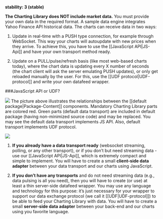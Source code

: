 **stability: 3 (stable)**

**The Charting Library does NOT include market data.** You must provide your own data in the required format. A sample data engine integrates Yahoo Finance API historical data. The charts can receive data in two ways:

1. Update in real-time with a PUSH type connection, for example through WebSocket. This way your charts will autoupdate with new prices when they arrive. To achieve this, you have to use the [[JavaScript API|JS-Api]] and have your own transport method ready.

2. Update on a PULL/pulse/refresh basis (like most web-based charts today), where the chart data is updating every X number of seconds (the chart client will ask the server emulating PUSH updates), or only get reloaded manually by the user. For this, use the [[UDF protocol|UDF-protocol]] and write your own datafeed wrapper. 

###JavaScript API or UDF?

![](https://www.dropbox.com/s/dedg3tzlp7jj0v6/api_structure.png?dl=1)
The picture above illustrates the relationships between the [[default package|Package-Content]] components. Mandatory Charting Library parts are colored red. Green parts (default data transport) are included in default package (having non-minimized source code) and may be replaced. You may see the default data transport implements JS API. Also, default transport implements UDF protocol.

![](https://www.dropbox.com/s/nwzexm0k10541th/api_usage.png?dl=1)

1. **If you already have a data transport ready** (websocket streaming, polling, or any other transport), or if you don’t but need streaming data - use our [[JavaScript API|JS-Api]], which is extremely compact and simple to implement. You will have to create a small **client-side data adapter** between your data transport and our charts using JavaScript.

2. **If you don’t have any transports** and do not need streaming data (e.g., data pulsing is all you need), then you will have to create (or use) at least a thin server-side datafeed wrapper. You may use any language and technology for this purpose: it’s just necessary for your wrapper to support our data exchange protocol (we call it [[UDF|UDF-protocol]]) to be able to feed your Charting Library with data. You will have to create a small **server-side data adapter** between your back-end and our charts using you favorite language.